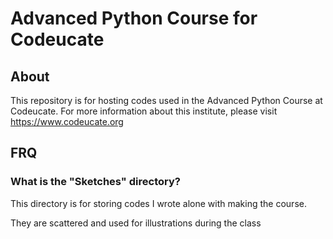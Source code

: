 # Advanced Python Course for Codeucate

## About

This repository is for hosting codes used in the Advanced Python Course at Codeucate. For more information about this institute, please visit https://www.codeucate.org

## FRQ
### What is the "Sketches" directory?
This directory is for storing codes I wrote alone with making the course.

They are scattered and used for illustrations during the class

